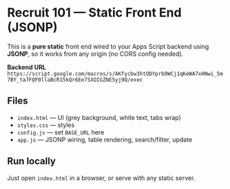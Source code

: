 
# Recruit 101 — Static Front End (JSONP)

This is a **pure static** front end wired to your Apps Script backend using **JSONP**, so it works from any origin (no CORS config needed).

**Backend URL**  
`https://script.google.com/macros/s/AKfycbw3htODYprb9WCj1qKeWA7xHNwi_5m7BY_ta7FQF0llaBcR15kQr6Ee7SXOIGZNE5yj9Q/exec`

## Files
- `index.html` — UI (grey background, white text, tabs wrap)
- `styles.css` — styles
- `config.js` — set `BASE_URL` here
- `app.js` — JSONP wiring, table rendering, search/filter, update

## Run locally
Just open `index.html` in a browser, or serve with any static server.
